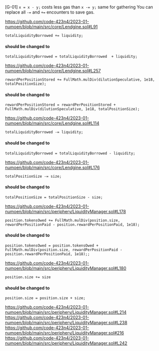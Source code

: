 [G-01] ```x = x - y;``` costs less gas than ```x -= y;``` same for gathering You can replace all ```-=``` and ```+=``` encounters to save gas.

https://github.com/code-423n4/2023-01-numoen/blob/main/src/core/Lendgine.sol#L91

```solidity
totalLiquidityBorrowed += liquidity;
``` 
#### **should be changed to** 
```solidity
totalLiquidityBorrowed = totalLiquidityBorrowed  + liquidity;
```

https://github.com/code-423n4/2023-01-numoen/blob/main/src/core/Lendgine.sol#L257

```solidity
rewardPerPositionStored += FullMath.mulDiv(dilutionSpeculative, 1e18, totalPositionSize);
``` 
#### **should be changed to** 
```solidity
rewardPerPositionStored = rewardPerPositionStored + FullMath.mulDiv(dilutionSpeculative, 1e18, totalPositionSize);
```

https://github.com/code-423n4/2023-01-numoen/blob/main/src/core/Lendgine.sol#L114

```solidity
totalLiquidityBorrowed -= liquidity;
``` 
#### **should be changed to** 
```solidity
totalLiquidityBorrowed = totalLiquidityBorrowed - liquidity;
```

https://github.com/code-423n4/2023-01-numoen/blob/main/src/core/Lendgine.sol#L176

```solidity
totalPositionSize -= size;
``` 
#### **should be changed to** 
```solidity
totalPositionSize = totalPositionSize - size;
```

https://github.com/code-423n4/2023-01-numoen/blob/main/src/periphery/LiquidityManager.sol#L178

```solidity
position.tokensOwed += FullMath.mulDiv(position.size, rewardPerPositionPaid - position.rewardPerPositionPaid, 1e18);
``` 
#### **should be changed to** 
```solidity
position.tokensOwed = position.tokensOwed + FullMath.mulDiv(position.size, rewardPerPositionPaid - position.rewardPerPositionPaid, 1e18);;
```

https://github.com/code-423n4/2023-01-numoen/blob/main/src/periphery/LiquidityManager.sol#L180

```solidity
position.size += size
``` 
#### **should be changed to** 
```solidity
position.size = position.size + size;
```

https://github.com/code-423n4/2023-01-numoen/blob/main/src/periphery/LiquidityManager.sol#L214
https://github.com/code-423n4/2023-01-numoen/blob/main/src/periphery/LiquidityManager.sol#L238
https://github.com/code-423n4/2023-01-numoen/blob/main/src/periphery/LiquidityManager.sol#216
https://github.com/code-423n4/2023-01-numoen/blob/main/src/periphery/LiquidityManager.sol#L242

